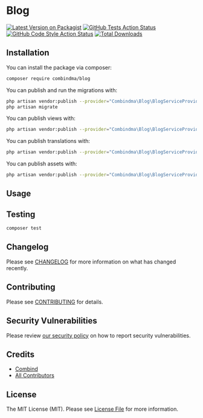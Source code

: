 # Blog

[![Latest Version on Packagist](https://img.shields.io/packagist/v/combindma/blog.svg?style=flat-square)](https://packagist.org/packages/combindma/blog)
[![GitHub Tests Action Status](https://img.shields.io/github/workflow/status/combindma/blog/run-tests?label=tests)](https://github.com/combindma/blog/actions?query=workflow%3ATests+branch%3Amaster)
[![GitHub Code Style Action Status](https://img.shields.io/github/workflow/status/combindma/blog/Check%20&%20fix%20styling?label=code%20style)](https://github.com/combindma/blog/actions?query=workflow%3A"Check+%26+fix+styling"+branch%3Amaster)
[![Total Downloads](https://img.shields.io/packagist/dt/combindma/blog.svg?style=flat-square)](https://packagist.org/packages/combindma/blog)

## Installation

You can install the package via composer:

```bash
composer require combindma/blog
```

You can publish and run the migrations with:

```bash
php artisan vendor:publish --provider="Combindma\Blog\BlogServiceProvider" --tag="blog-migrations"
php artisan migrate
```

You can publish views with:

```bash
php artisan vendor:publish --provider="Combindma\Blog\BlogServiceProvider" --tag="blog-views"
```

You can publish translations with:

```bash
php artisan vendor:publish --provider="Combindma\Blog\BlogServiceProvider" --tag="blog-translations"
```

You can publish assets with:

```bash
php artisan vendor:publish --provider="Combindma\Blog\BlogServiceProvider" --tag="blog-assets"
```

## Usage


## Testing

```bash
composer test
```

## Changelog

Please see [CHANGELOG](CHANGELOG.md) for more information on what has changed recently.

## Contributing

Please see [CONTRIBUTING](.github/CONTRIBUTING.md) for details.

## Security Vulnerabilities

Please review [our security policy](../../security/policy) on how to report security vulnerabilities.

## Credits

- [Combind](https://github.com/combindma)
- [All Contributors](../../contributors)

## License

The MIT License (MIT). Please see [License File](LICENSE.md) for more information.
